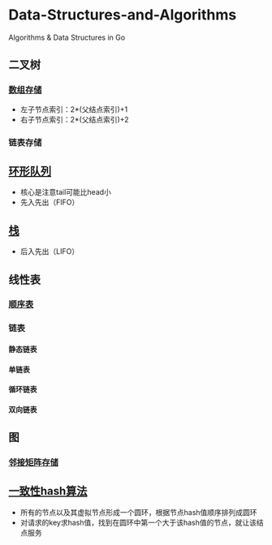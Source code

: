 # Data-Structures-and-Algorithms
Algorithms & Data Structures in Go

## 二叉树
### [数组存储](BinaryTree/array.go)
* 左子节点索引：2*(父结点索引)+1
* 右子节点索引：2*(父结点索引)+2
### 链表存储

## [环形队列](Queue/ring.go)
* 核心是注意tail可能比head小
* 先入先出（FIFO）

## [栈](Stack/stack.go)
* 后入先出（LIFO）

## 线性表
### [顺序表](List/sequence.go)
### 链表
#### 静态链表
#### 单链表
#### 循环链表
#### 双向链表

## 图
### [邻接矩阵存储](Map/matrix.go)


## [一致性hash算法](consistenthash/consistenthash.go)
* 所有的节点以及其虚拟节点形成一个圆环，根据节点hash值顺序排列成圆环
* 对请求的key求hash值，找到在圆环中第一个大于该hash值的节点，就让该结点服务


